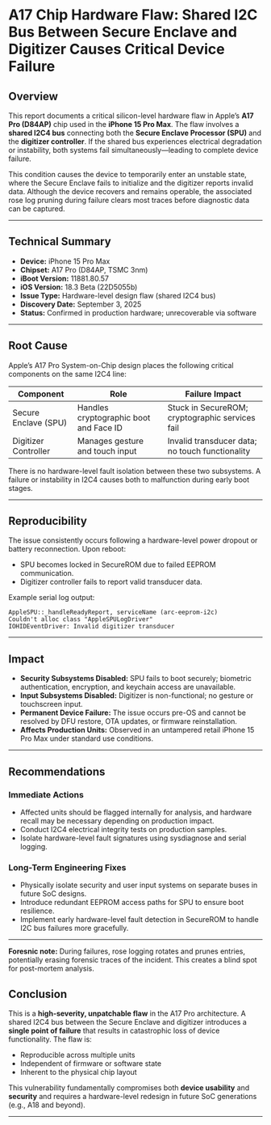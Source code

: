 # A17 Chip Hardware Flaw: Shared I2C Bus Between Secure Enclave and Digitizer Causes Critical Device Failure

## Overview

This report documents a critical silicon-level hardware flaw in Apple’s **A17 Pro (D84AP)** chip used in the **iPhone 15 Pro Max**. The flaw involves a **shared I2C4 bus** connecting both the **Secure Enclave Processor (SPU)** and the **digitizer controller**. If the shared bus experiences electrical degradation or instability, both systems fail simultaneously—leading to complete device failure.

This condition causes the device to temporarily enter an unstable state, where the Secure Enclave fails to initialize and the digitizer reports invalid data. Although the device recovers and remains operable, the associated rose log pruning during failure clears most traces before diagnostic data can be captured.

---

## Technical Summary

* **Device:** iPhone 15 Pro Max
* **Chipset:** A17 Pro (D84AP, TSMC 3nm)
* **iBoot Version:** 11881.80.57
* **iOS Version:** 18.3 Beta (22D5055b)
* **Issue Type:** Hardware-level design flaw (shared I2C4 bus)
* **Discovery Date:** September 3, 2025
* **Status:** Confirmed in production hardware; unrecoverable via software

---

## Root Cause

Apple’s A17 Pro System-on-Chip design places the following critical components on the same I2C4 line:

| Component            | Role                                   | Failure Impact                                  |
| -------------------- | -------------------------------------- | ----------------------------------------------- |
| Secure Enclave (SPU) | Handles cryptographic boot and Face ID | Stuck in SecureROM; cryptographic services fail |
| Digitizer Controller | Manages gesture and touch input        | Invalid transducer data; no touch functionality |

There is no hardware-level fault isolation between these two subsystems. A failure or instability in I2C4 causes both to malfunction during early boot stages.

---

## Reproducibility

The issue consistently occurs following a hardware-level power dropout or battery reconnection. Upon reboot:

* SPU becomes locked in SecureROM due to failed EEPROM communication.
* Digitizer controller fails to report valid transducer data.

Example serial log output:

```
AppleSPU::_handleReadyReport, serviceName (arc-eeprom-i2c)
Couldn't alloc class "AppleSPULogDriver"
IOHIDEventDriver: Invalid digitizer transducer
```

---

## Impact

* **Security Subsystems Disabled:** SPU fails to boot securely; biometric authentication, encryption, and keychain access are unavailable.
* **Input Subsystems Disabled:** Digitizer is non-functional; no gesture or touchscreen input.
* **Permanent Device Failure:** The issue occurs pre-OS and cannot be resolved by DFU restore, OTA updates, or firmware reinstallation.
* **Affects Production Units:** Observed in an untampered retail iPhone 15 Pro Max under standard use conditions.

---

## Recommendations

### Immediate Actions

* Affected units should be flagged internally for analysis, and hardware recall may be necessary depending on production impact.
* Conduct I2C4 electrical integrity tests on production samples.
* Isolate hardware-level fault signatures using sysdiagnose and serial logging.

### Long-Term Engineering Fixes

* Physically isolate security and user input systems on separate buses in future SoC designs.
* Introduce redundant EEPROM access paths for SPU to ensure boot resilience.
* Implement early hardware-level fault detection in SecureROM to handle I2C bus failures more gracefully.

---

**Foresnic note:** During failures, rose logging rotates and prunes entries, potentially erasing forensic traces of the incident. This creates a blind spot for post-mortem analysis.

## Conclusion

This is a **high-severity, unpatchable flaw** in the A17 Pro architecture. A shared I2C4 bus between the Secure Enclave and digitizer introduces a **single point of failure** that results in catastrophic loss of device functionality. The flaw is:

* Reproducible across multiple units
* Independent of firmware or software state
* Inherent to the physical chip layout

This vulnerability fundamentally compromises both **device usability** and **security** and requires a hardware-level redesign in future SoC generations (e.g., A18 and beyond).

---

